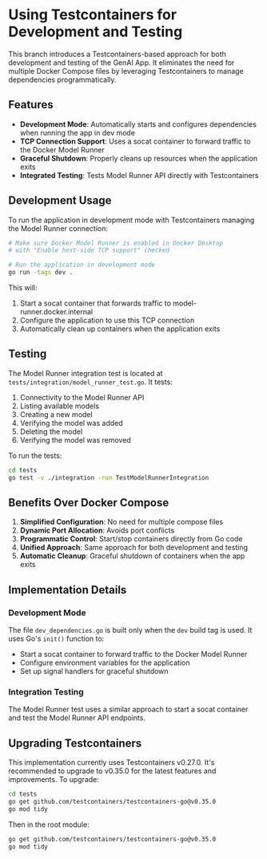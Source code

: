 # Using Testcontainers for Development and Testing

This branch introduces a Testcontainers-based approach for both development and testing of the GenAI App. It eliminates the need for multiple Docker Compose files by leveraging Testcontainers to manage dependencies programmatically.

## Features

- **Development Mode**: Automatically starts and configures dependencies when running the app in dev mode
- **TCP Connection Support**: Uses a socat container to forward traffic to the Docker Model Runner
- **Graceful Shutdown**: Properly cleans up resources when the application exits
- **Integrated Testing**: Tests Model Runner API directly with Testcontainers

## Development Usage

To run the application in development mode with Testcontainers managing the Model Runner connection:

```bash
# Make sure Docker Model Runner is enabled in Docker Desktop
# with "Enable host-side TCP support" checked

# Run the application in development mode
go run -tags dev .
```

This will:
1. Start a socat container that forwards traffic to model-runner.docker.internal
2. Configure the application to use this TCP connection
3. Automatically clean up containers when the application exits

## Testing

The Model Runner integration test is located at `tests/integration/model_runner_test.go`. It tests:

1. Connectivity to the Model Runner API
2. Listing available models
3. Creating a new model
4. Verifying the model was added
5. Deleting the model
6. Verifying the model was removed

To run the tests:

```bash
cd tests
go test -v ./integration -run TestModelRunnerIntegration
```

## Benefits Over Docker Compose

1. **Simplified Configuration**: No need for multiple compose files
2. **Dynamic Port Allocation**: Avoids port conflicts
3. **Programmatic Control**: Start/stop containers directly from Go code
4. **Unified Approach**: Same approach for both development and testing
5. **Automatic Cleanup**: Graceful shutdown of containers when the app exits

## Implementation Details

### Development Mode

The file `dev_dependencies.go` is built only when the `dev` build tag is used. It uses Go's `init()` function to:

- Start a socat container to forward traffic to the Docker Model Runner
- Configure environment variables for the application
- Set up signal handlers for graceful shutdown

### Integration Testing

The Model Runner test uses a similar approach to start a socat container and test the Model Runner API endpoints.

## Upgrading Testcontainers

This implementation currently uses Testcontainers v0.27.0. It's recommended to upgrade to v0.35.0 for the latest features and improvements. To upgrade:

```bash
cd tests
go get github.com/testcontainers/testcontainers-go@v0.35.0
go mod tidy
```

Then in the root module:

```bash
go get github.com/testcontainers/testcontainers-go@v0.35.0
go mod tidy
```
